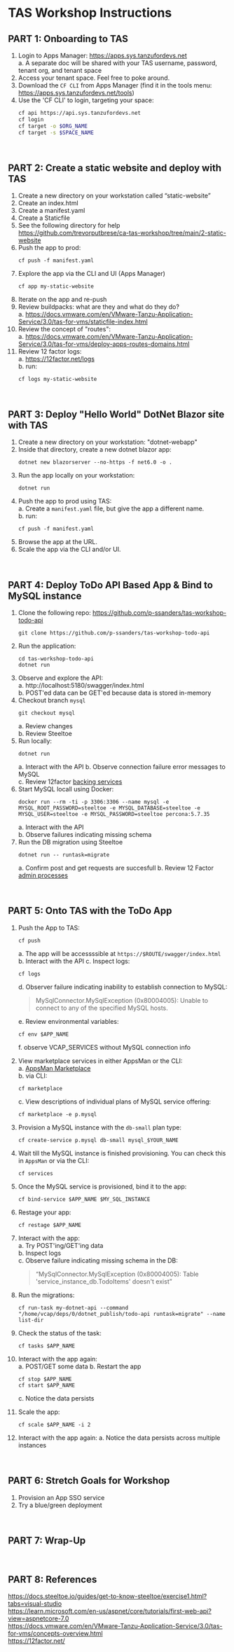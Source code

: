 # TAS Workshop Instructions

## PART 1:  Onboarding to TAS

1.  Login to Apps Manager:   https://apps.sys.tanzufordevs.net <br/>
    a.  A separate doc will be shared with your TAS username, password, tenant org, and tenant space
1.  Access your tenant space. Feel free to poke around.
2.  Download the `CF CLI` from Apps Manager (find it in the tools menu: https://apps.sys.tanzufordevs.net/tools)
4.  Use the 'CF CLI' to login, targeting your space:
    ```sh
    cf api https://api.sys.tanzufordevs.net
    cf login
    cf target -o $ORG_NAME
    cf target -s $SPACE_NAME
    ```
<br/>

## PART 2: Create a static website and deploy with TAS

1. Create a new directory on your workstation called “static-website”<br/>
2. Create an index.html
3. Create a manifest.yaml
4. Create a Staticfile
5. See the following directory for help https://github.com/trevorputbrese/ca-tas-workshop/tree/main/2-static-website
6. Push the app to prod:  
    ```
    cf push -f manifest.yaml
    ```
7.  Explore the app via the CLI and UI (Apps Manager)
    ```
    cf app my-static-website
    ```
8.  Iterate on the app and re-push
9.  Review buildpacks:  what are they and what do they do?  <br/>
    a.  https://docs.vmware.com/en/VMware-Tanzu-Application-Service/3.0/tas-for-vms/staticfile-index.html
10.  Review the concept of "routes": <br/>
    a.  https://docs.vmware.com/en/VMware-Tanzu-Application-Service/3.0/tas-for-vms/deploy-apps-routes-domains.html
11. Review 12 factor logs: <br/>
    a.  https://12factor.net/logs <br/>
    b. run:  
    ```
    cf logs my-static-website
    ```

<br/>

## PART 3:  Deploy "Hello World" DotNet Blazor site with TAS
1.  Create a new directory on your workstation:  "dotnet-webapp"
2.  Inside that directory, create a new dotnet blazor app:
    ```
    dotnet new blazorserver --no-https -f net6.0 -o .
    ```
3.  Run the app locally on your workstation:
    ```
    dotnet run
    ```
4.  Push the app to prod using TAS:<br/>
    a.  Create a `manifest.yaml` file, but give the app a different name. <br/>
    b.  run:
    ```
    cf push -f manifest.yaml
    ```
5.  Browse the app at the URL.  
6.  Scale the app via the CLI and/or UI.

<br/>

## PART 4:  Deploy ToDo API Based App & Bind to MySQL instance
1.  Clone the following repo:   https://github.com/p-ssanders/tas-workshop-todo-api  
    ```
    git clone https://github.com/p-ssanders/tas-workshop-todo-api
    ```
2.  Run the application:   
    ```
    cd tas-workshop-todo-api  
    dotnet run
    ```
3.  Observe and explore the API:  
    a.  http://localhost:5180/swagger/index.html  
    b.  POST'ed data can be GET'ed because data is stored in-memory
4.  Checkout branch `mysql` <br/>
    ```
    git checkout mysql  
    ```
    a.  Review changes  
    b.  Review Steeltoe
5.  Run locally:
    ```
    dotnet run  
    ```
    a.  Interact with the API
    b.  Observe connection failure error messages to MySQL  
    c.  Review 12factor [backing services](https://12factor.net/backing-services)  
6.  Start MySQL locall using Docker:  
    ```
    docker run --rm -ti -p 3306:3306 --name mysql -e MYSQL_ROOT_PASSWORD=steeltoe -e MYSQL_DATABASE=steeltoe -e MYSQL_USER=steeltoe -e MYSQL_PASSWORD=steeltoe percona:5.7.35
    ```  
    a.  Interact with the API  
    b.  Observe failures indicating missing schema  
7.  Run the DB migration using Steeltoe
    ```
    dotnet run -- runtask=migrate
    ```
    a.  Confirm post and get requests are succesfull
    b.  Review 12 Factor [admin processes](https://12factor.net/admin-processes)


<br/>

## PART 5:  Onto TAS with the ToDo App  
1.  Push the App to TAS:  
    ```
    cf push
    ```
    
    a.  The app will be accessssible at `https://$ROUTE/swagger/index.html`  
    b.  Interact with the API
    c.  Inspect logs:  
    ```
    cf logs
    ```
    d.  Observer failure indicating inability to establish connection to MySQL:
    > MySqlConnector.MySqlException (0x80004005): Unable to connect to any of the specified MySQL hosts.  
    
    e.  Review environmental variables:
    ```
    cf env $APP_NAME
    ```
    f.  observe VCAP_SERVICES without MySQL connection info  

2.  View marketplace services in either AppsMan or the CLI:  
    a.  [AppsMan Marketplace](https://apps.sys.tanzufordevs.net/organizations/4e22e92a-a08a-41ee-a277-4bbdf2c6a753/marketplace)  
    b.  via CLI:  
    ```
    cf marketplace
    ```
    c.  View descriptions of individual plans of MySQL service offering:  
    ```
    cf marketplace -e p.mysql
    ```
3.  Provision a MySQL instance with the `db-small` plan type:  
    ```
    cf create-service p.mysql db-small mysql_$YOUR_NAME
    ```
4.  Wait till the MySQL instance is finished provisioning.  You can check this in `AppsMan` or via the CLI:  
    ```
    cf services
    ```
5.  Once the MySQL service is provisioned, bind it to the app:
    ```
    cf bind-service $APP_NAME $MY_SQL_INSTANCE
    ```  
5.  Restage your app:
    ```
    cf restage $APP_NAME
    ```
6. Interact with the app:  
    a.  Try POST'ing/GET'ing data  
    b.  Inspect logs  
    c.  Observe failure indicating missing schema in the DB:  
    >  “MySqlConnector.MySqlException (0x80004005): Table 'service_instance_db.TodoItems' doesn't exist”  
7.  Run the migrations:
    ```
    cf run-task my-dotnet-api --command "/home/vcap/deps/0/dotnet_publish/todo-api runtask=migrate" --name list-dir
    ```
8.  Check the status of the task:
    ```
    cf tasks $APP_NAME
    ```
9.  Interact with the app again:  
    a.  POST/GET some data
    b.  Restart the app
    ```
    cf stop $APP_NAME
    cf start $APP_NAME
    ```
    c.  Notice the data persists
10. Scale the app:
    ```
    cf scale $APP_NAME -i 2
    ```
11.  Interact with the app again:
    a.  Notice the data persists across multiple instances


<br/>

## PART 6:  Stretch Goals for Workshop
1.  Provision an App SSO service
2.  Try a blue/green deployment


<br/>

## PART 7:  Wrap-Up


<br/>

## PART 8:  References
https://docs.steeltoe.io/guides/get-to-know-steeltoe/exercise1.html?tabs=visual-studio  
https://learn.microsoft.com/en-us/aspnet/core/tutorials/first-web-api?view=aspnetcore-7.0  
https://docs.vmware.com/en/VMware-Tanzu-Application-Service/3.0/tas-for-vms/concepts-overview.html  
https://12factor.net/  













